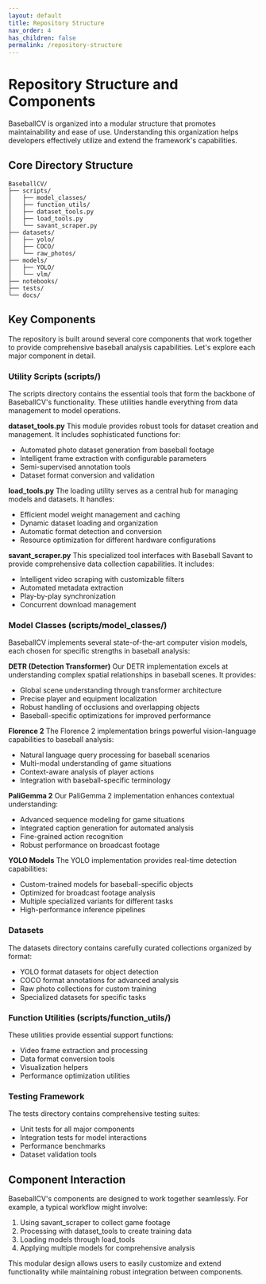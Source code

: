 ```yaml
---
layout: default
title: Repository Structure
nav_order: 4
has_children: false
permalink: /repository-structure
---
```


# Repository Structure and Components

BaseballCV is organized into a modular structure that promotes maintainability and ease of use. Understanding this organization helps developers effectively utilize and extend the framework's capabilities.

## Core Directory Structure

```
BaseballCV/
├── scripts/
│   ├── model_classes/
│   ├── function_utils/
│   ├── dataset_tools.py
│   ├── load_tools.py
│   └── savant_scraper.py
├── datasets/
│   ├── yolo/
│   ├── COCO/
│   └── raw_photos/
├── models/
│   ├── YOLO/
│   └── vlm/
├── notebooks/
├── tests/
└── docs/
```

## Key Components

The repository is built around several core components that work together to provide comprehensive baseball analysis capabilities. Let's explore each major component in detail.

### Utility Scripts (scripts/)

The scripts directory contains the essential tools that form the backbone of BaseballCV's functionality. These utilities handle everything from data management to model operations.

**dataset_tools.py**
This module provides robust tools for dataset creation and management. It includes sophisticated functions for:
- Automated photo dataset generation from baseball footage
- Intelligent frame extraction with configurable parameters
- Semi-supervised annotation tools
- Dataset format conversion and validation

**load_tools.py**
The loading utility serves as a central hub for managing models and datasets. It handles:
- Efficient model weight management and caching
- Dynamic dataset loading and organization
- Automatic format detection and conversion
- Resource optimization for different hardware configurations

**savant_scraper.py**
This specialized tool interfaces with Baseball Savant to provide comprehensive data collection capabilities. It includes:
- Intelligent video scraping with customizable filters
- Automated metadata extraction
- Play-by-play synchronization
- Concurrent download management

### Model Classes (scripts/model_classes/)

BaseballCV implements several state-of-the-art computer vision models, each chosen for specific strengths in baseball analysis:

**DETR (Detection Transformer)**
Our DETR implementation excels at understanding complex spatial relationships in baseball scenes. It provides:
- Global scene understanding through transformer architecture
- Precise player and equipment localization
- Robust handling of occlusions and overlapping objects
- Baseball-specific optimizations for improved performance

**Florence 2**
The Florence 2 implementation brings powerful vision-language capabilities to baseball analysis:
- Natural language query processing for baseball scenarios
- Multi-modal understanding of game situations
- Context-aware analysis of player actions
- Integration with baseball-specific terminology

**PaliGemma 2**
Our PaliGemma 2 implementation enhances contextual understanding:
- Advanced sequence modeling for game situations
- Integrated caption generation for automated analysis
- Fine-grained action recognition
- Robust performance on broadcast footage

**YOLO Models**
The YOLO implementation provides real-time detection capabilities:
- Custom-trained models for baseball-specific objects
- Optimized for broadcast footage analysis
- Multiple specialized variants for different tasks
- High-performance inference pipelines

### Datasets

The datasets directory contains carefully curated collections organized by format:
- YOLO format datasets for object detection
- COCO format annotations for advanced analysis
- Raw photo collections for custom training
- Specialized datasets for specific tasks

### Function Utilities (scripts/function_utils/)

These utilities provide essential support functions:
- Video frame extraction and processing
- Data format conversion tools
- Visualization helpers
- Performance optimization utilities

### Testing Framework

The tests directory contains comprehensive testing suites:
- Unit tests for all major components
- Integration tests for model interactions
- Performance benchmarks
- Dataset validation tools

## Component Interaction

BaseballCV's components are designed to work together seamlessly. For example, a typical workflow might involve:
1. Using savant_scraper to collect game footage
2. Processing with dataset_tools to create training data
3. Loading models through load_tools
4. Applying multiple models for comprehensive analysis

This modular design allows users to easily customize and extend functionality while maintaining robust integration between components.